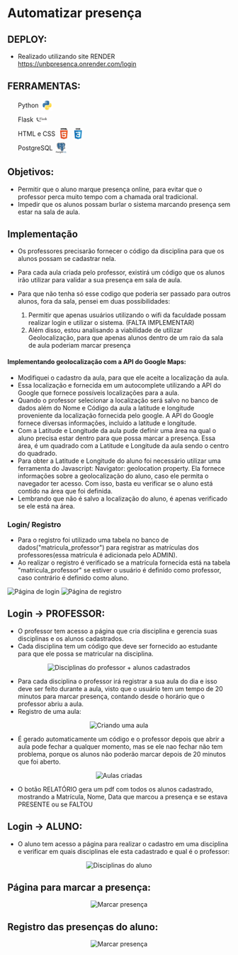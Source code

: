 # Automatizar presença

## DEPLOY:

- Realizado utilizando site RENDER
  <a src="https://unbpresenca.onrender.com/login">https://unbpresenca.onrender.com/login</a>

## FERRAMENTAS:

<p aling='left'>
<ul style="display:grid; gap:0.5em"> 
  <li style="display: flex; align-items: center; gap: 0.5em">
  Python
  <img src="https://raw.githubusercontent.com/devicons/devicon/master/icons/python/python-original.svg" alt="python" width="25" height="25" style="max-width: 100%;">
  </li>
  <li style="display: flex; align-items: center; gap: 0.5em">
  Flask
  <img src="https://raw.githubusercontent.com/devicons/devicon/master/icons/flask/flask-original-wordmark.svg" alt="python" width="25" height="25" style="max-width: 100%;">
  </li>
  <li style="display: flex; align-items: center; gap: 0.5em">
  HTML e CSS
  <img src="https://raw.githubusercontent.com/devicons/devicon/master/icons/html5/html5-original-wordmark.svg" alt="html5" width="25" height="25" style="max-width: 100%;">
  <img src="https://raw.githubusercontent.com/devicons/devicon/master/icons/css3/css3-original-wordmark.svg" alt="css3" width="25" height="25" style="max-width: 100%;">
  </li>
  <li style="display: flex; align-items: center; gap: 0.5em">
  PostgreSQL
  <img src="https://raw.githubusercontent.com/devicons/devicon/master/icons/postgresql/postgresql-original-wordmark.svg" alt="postgresql" width="25" height="25" style="max-width: 100%;">
  </li>
</ul>
</p>

## Objetivos:

- Permitir que o aluno marque presença online, para evitar que o professor perca muito tempo com a chamada oral tradicional.
- Impedir que os alunos possam burlar o sistema marcando presença sem estar na sala de aula.

## Implementação

- Os professores precisarão fornecer o código da disciplina para que os alunos possam se cadastrar nela.
- Para cada aula criada pelo professor, existirá um código que os alunos irão utilizar para validar a sua presença em sala de aula.
- Para que não tenha só esse codigo que poderia ser passado para outros alunos, fora da sala, pensei em duas possibilidades:

  1. Permitir que apenas usuários utilizando o wifi da faculdade possam realizar login e utilizar o sistema. (FALTA IMPLEMENTAR)
  2. Além disso, estou analisando a viabilidade de utilizar Geolocalização, para que apenas alunos dentro de um raio da sala de aula poderiam marcar presença
  
#### Implementando geolocalização com a API do Google Maps:

- Modifiquei o cadastro da aula, para que ele aceite a localização da aula.
- Essa localização e fornecida em um autocomplete utilizando a API do Google que fornece possíveis localizações para a aula.
- Quando o professor selecionar a localização será salvo no banco de dados além do Nome e Código da aula a latitude e longitude proveniente da localização fornecida pelo google. A API do Google fornece diversas informações, incluido a latitude e longitude.
- Com a Latitude e Longitude da aula pude definir uma área na qual o aluno precisa estar dentro para que possa marcar a presença. Essa área, é um quadrado com a Latitude e Longitude da aula sendo o centro do quadrado.
- Para obter a Latitude e Longitude do aluno foi necessário utilizar uma ferramenta do Javascript: Navigator: geolocation property. Ela fornece informações sobre a geolocalização do aluno, caso ele permita o navegador ter acesso. Com isso, basta eu verificar se o aluno está contido na área que foi definida.
- Lembrando que não é salvo a localização do aluno, é apenas verificado se ele está na área.

### Login/ Registro

- Para o registro foi utilizado uma tabela no banco de dados("matricula_professor") para registrar as matrículas dos professores(essa matrícula é adicionada pelo ADMIN).
- Ao realizar o registro é verificado se a matrícula fornecida está na tabela "matricula_professor" se estiver o usuário é definido como professor, caso contrário é definido como aluno.
<p align="left">
    <img
      src="https://user-images.githubusercontent.com/99030229/231774087-986a348a-61e1-4d22-ae68-c6cd401275ce.png"
      alt="Página de login"
      min-width="500"
      min-height="400"
    />
    <img
      src="https://user-images.githubusercontent.com/99030229/231775606-3d1ff9b2-a079-41ee-8d43-2d601bfb4f6b.png"
      alt="Página de registro"
      min-width="500"
      min-height="400"
    />
</p>

## Login -> PROFESSOR:

- O professor tem acesso a página que cria disciplina e gerencia suas disciplinas e os alunos cadastrados.
- Cada disciplina tem um código que deve ser fornecido ao estudante para que ele possa se matricular na disciplina.
<p align="center">
    <img
      src="https://user-images.githubusercontent.com/99030229/231776088-99feddb7-9c65-4cac-9401-b215333b373a.png"
      alt="Disciplinas do professor + alunos cadastrados"
    />
</p>

- Para cada disciplina o professor irá registrar a sua aula do dia e isso deve ser feito durante a aula, visto que o usuário tem um tempo de 20 minutos para marcar presença, contando desde o horário que o professor abriu a aula.
- Registro de uma aula:
<p align="center">
    <img
      src="https://user-images.githubusercontent.com/99030229/231778209-d86a0cf5-a8bf-4911-9041-b2680024595e.png"
      alt="Criando uma aula"
    />
</p>

- É gerado automaticamente um código e o professor depois que abrir a aula pode fechar a qualquer momento, mas se ele nao fechar não tem problema, porque os alunos não poderão marcar depois de 20 minutos que foi aberto.

<p align="center">
    <img
      src="https://user-images.githubusercontent.com/99030229/231778975-115eb98f-fa59-48e2-8f70-70479fbe0e43.png"
      alt="Aulas criadas"
    />
</p>

- O botão RELATÓRIO gera um pdf com todos os alunos cadastrado, mostrando a Matrícula, Nome, Data que marcou a presença e se estava PRESENTE ou se FALTOU

## Login -> ALUNO:

- O aluno tem acesso a página para realizar o cadastro em uma disciplina e verificar em quais disciplinas ele esta cadastrado e qual é o professor:

<p align="center">
    <img
      src="https://user-images.githubusercontent.com/99030229/231783439-34baeb52-5015-4867-8e81-82c8c8b523e2.png"
      alt="Disciplinas do aluno"
    />
</p>

## Página para marcar a presença:

<p align="center">
    <img
      src="https://user-images.githubusercontent.com/99030229/231785518-bbbf07e4-8897-42e0-956b-7dd7ac7c9a56.png"
      alt="Marcar presença"
    />
</p>

## Registro das presenças do aluno:

<p align="center">
    <img
      src="https://user-images.githubusercontent.com/99030229/231786094-2bbdbccc-a9d1-46ca-8e74-ef487ae758db.png"
      alt="Marcar presença"
    />
</p>
